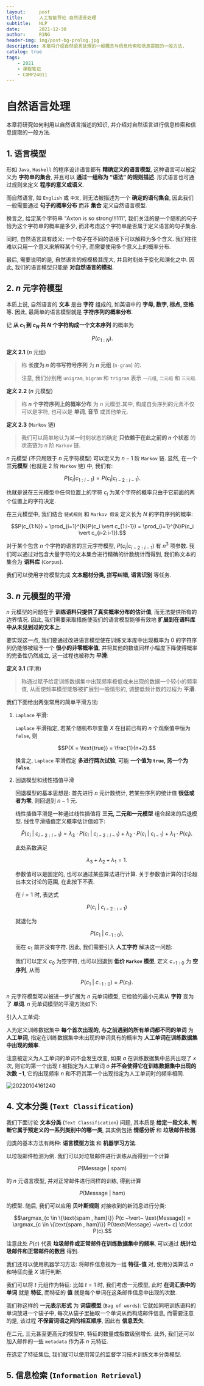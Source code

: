 ```yaml
---
layout:     post
title:      人工智能导论 自然语言处理
subtitle:   NLP
date:       2021-12-30
author:     R1NG
header-img: img/post-bg-prolog.jpg
description: 本章将介绍自然语言处理的一般概念与信息检索和信息提取的一般方法.
catalog: true
tags:
    - 2021
    - 课程笔记
    - COMP24011
---
```


# 自然语言处理

本章将研究如何利用以自然语言描述的知识, 并介绍对自然语言进行信息检索和信息提取的一般方法. 

## 1. 语言模型

形如 `Java`, `Haskell` 的程序设计语言都有 **精确定义的语言模型**, 这种语言可以被定义为 **字符串的集合**, 并且可以 **通过一组称为 “语法” 的规则描述**. 形式语言也可通过规则来定义 **程序的意义或语义**. 

而自然语言, 如 `English` 或 `中文`, 则无法被描述为一个 **确定的语句集合**, 因此我们一般需要通过 **句子的概率分布** 而非 **集合** 定义自然语言模型. 

换言之, 给定某个字符串 “Axton is so strong!!!111”, 我们关注的是一个随机的句子恰为这个字符串的概率是多少, 而非考虑这个字符串是否属于定义语言的句子集合. 

同时, 自然语言具有歧义: 一个句子在不同的语境下可以解释为多个含义. 我们往往难以只用一个意义来解释某个句子, 而需要使用多个意义上的概率分布. 

最后, 需要说明的是, 自然语言的规模极其庞大, 并且时刻处于变化和演化之中. 因此, 我们的语言模型只能是 **对自然语言的模拟**. 

## 2. $n$ 元字符模型

本质上说, 自然语言的 **文本** 是由 **字符** 组成的, 如英语中的 **字母, 数字, 标点, 空格** 等. 因此, 最简单的语言模型就是 **字符序列的概率分布**. 

记 **从 $c_1$ 到 $c_N$ 共 $N$ 个字符构成一个文本序列** 的概率为

$$P(c_{1 : N}).$$

**定义 2.1** ($n$ 元组)
> 称 **长度为 $n$ 的书写符号序列** 为 **$n$ 元组** (`n-gram`) 的.
> 
> 注意, 我们分别用 `unigram`, `bigram` 和 `trigram` 表示 `一元组`, `二元组` 和 `三元组`.


**定义 2.2** ($n$ 元模型)
> 称 **$n$ 个字符序列上的概率分布** 为 $n$ 元模型.其中, 构成自负序列的元素不仅可以是字符, 也可以是 **单词**, **音节** 或其他单元.

**定义 2.3** (`Markov` 链)
> 我们可以简单地认为某一时刻状态的确定 **只依赖于在此之前的 $n$ 个状态** 的状态链为 $n$ 阶 `Markov` 链.

$n$ 元模型 (不只局限于 $n$ 元字符模型) 可以定义为 $n-1$ 阶 `Markov` 链. 显然, 在一个 **三元模型** (也就是 $2$ 阶 `Markov` 链) 中, 我们有:

$$P(c_i \vert c_{1 : i-1}) = P(c_i \vert c_{i-2: i-1}).$$

也就是说在三元模型中任何位置上的字符 $c_i$ 为某个字符的概率只由于它前面的两个位置上的字符决定.

在三元模型中, 我们结合 `链式规则` 和 `Markov 假设` 定义长为 $N$ 的字符序列的概率: 

$$P(c_{1:N}) = \prod_{i=1}^{N}P(c_i \vert c_{1:i-1}) = \prod_{i=1}^{N}P(c_i \vert c_{i-2:i-1}).$$

对于某个包含 $n$ 个字符的语言的三元字符模型, $P(c_i \vert c_{i-2:i-1})$ 有 $n^3$ 项参数. 我们可以通过对包含大量字符的文本集合进行精确的计数统计而得到, 我们称文本的集合为 **语料库** (`Corpus`). 

我们可以使用字符模型完成 **文本题材分类, 拼写纠错, 语言识别** 等任务. 

## 3. $n$ 元模型的平滑

$n$ 元模型的问题在于 **训练语料只提供了真实概率分布的估计值**, 而无法提供所有的边界情况. 因此, 我们需要采取措施使我们的语言模型能够有效地 **扩展到在语料库中从未见到过的文本上**. 

要实现这一点, 我们要通过改进语言模型使在训练文本库中出现概率为 $0$ 的字符序列仍能够被赋予一个 **很小的非零概率值**, 并将其他的数值同样小幅度下降使得概率的完备性仍然成立, 这一过程也被称为 **平滑**:

**定义 3.1** (平滑)
> 称通过赋予给定训练数据集中出现频率极低或未出现的数据一个较小的频率值, 从而使频率模型能够被扩展到一般情形的, 调整低频计数的过程为 **平滑**.

我们下面给出两张常用的简单平滑方法:

1. `Laplace` 平滑:
   
   `Laplace` 平滑指定, 若某个随机布尔变量 $X$ 在目前已有的 $n$ 个观察值中恒为 `false`, 则 
   
   $$P(X = \text{true}) = \frac{1}{n+2}.$$

   换言之, `Laplace` 平滑假定 **多进行两次试验**, 可能 **一个值为 `true`, 另一个为 `false`**.

2. 回退模型和线性插值平滑
   
   回退模型的基本思想是: 首先进行 $n$ 元计数统计, 若某些序列的统计值 **很低或者为零**, 则回退到 $n-1$ 元.

   线性插值平滑是一种通过线性插值将 **三元, 二元和一元模型** 组合起来的后退模型. 线性平滑插值定义概率估计值如下:

   $$\hat{P}(c_i ~\vert~ c_{i-2 : i-1}) = \lambda_{3} \cdot P(c_i ~\vert~ c_{i-2 : i-1}) + \lambda_{2} \cdot P(c_i ~\vert~ c_{i-1}) + \lambda_{1} \cdot P(c_i).$$

    此处系数满足

    $$\lambda_{3} + \lambda_{2} + \lambda_{1} = 1.$$

    参数值可以是固定的, 也可以通过某些算法进行计算. 关于参数值计算的讨论超出本文讨论的范围, 在此按下不表.

    在 $i=1$ 时, 表达式 
    
    $$P(c_i ~\vert~ c_{i-2 : i-1})$$

    就退化为 
    
    $$P(c_1 ~\vert~ c_{-1 : 0}),$$
    
    而在 $c_1$ 前并没有字符. 因此, 我们需要引入 **人工字符** 解决这一问题: 
    
    我们可以定义 $c_0$ 为空字符, 也可以回退到 **低价 `Markov` 模型**, 定义 $c_{-1 : 0}$ 为 **空序列**, 从而 
    
    $$P(c_1 ~\vert~ c_{-1:0}) = P(c_1).$$

$n$ 元字符模型可以被进一步扩展为 $n$ 元单词模型, 它检验的最小元素从 **字符** 变为了 **单词**. $n$ 元单词模型的平滑方法如下:

引入人工单词: 

人为定义训练数据集中 **每个首次出现的, 与之前遇到的所有单词都不同的单词** 为 **人工单词**, 指定在训练数据集中未出现的单词具有的概率为 **人工单词在训练数据集中出现的频率**. 

注意被定义为人工单词的单词不会发生改变, 如果 $a$ 在训练数据集中总共出现了 $x$ 次, 则它的第一个出现 $t$ 被指定为人工单词 $o$ **并不会使得它在训练数据集中出现的次数 $-1$**, 它的出现频率 $n$ 和不将其第一个出现指定为人工单词时的频率相同.

![20220104161240](https://cdn.jsdelivr.net/gh/KirisameR/KirisameR.github.io/img/blogpost_images/20220104161240.png)


## 4. 文本分类 (`Text Classification`)

我们下面讨论 **文本分类** (`Text Classification`) 问题, 其本质是 **给定一段文本, 判断它属于预定义的一系列类别中的哪一类**, 其实例包括 **情感分析** 和 **垃圾邮件检测**. 

归类的基本方法有两种: **语言模型方法** 和 **机器学习方法**. 

以垃圾邮件检测为例. 我们可以对垃圾邮件进行训练从而得到一个计算

$$P(\text{Message} ~\vert~ \text{spam})$$

的 $n$ 元语言模型, 并对正常邮件进行同样的训练, 得到计算

$$P(\text{Message} ~\vert~ \text{ham})$$

的模型. 随后, 我们可以应用 **贝叶斯规则** 对接收到的新消息进行分类:

$$\argmax_{c \in \{\text{spam , ham}\}} P(c ~\vert~ \text{Message}) = \argmax_{c \in \{\text{spam , ham}\}} P(\text{Message} ~\vert~ c) \cdot P(c).$$

注意此处 $P(c)$ 代表 **垃圾邮件或正常邮件在训练数据集中的频率**, 可以通过 **统计垃圾邮件和正常邮件的数目** 得到.

我们还可以使用机器学习方法: 将邮件信息视为一组 **特征-值** 对, 使用分类算法 $a$ 和特征向量 $X$ 进行判断. 

我们可以将 $t$ 元组作为特征: 比如 $t=1$ 时, 我们考虑一元模型, 此时 **在词汇表中的单词** 就是 **特征**, 而特征的 **值** 就是每个单词在这条邮件信息中出现的次数. 

我们称这样的 **一元表示形式** 为 **词袋模型** (`Bag of words`): 它就如同吧训练语料的单词放进一个袋子中, 每次从袋子里抽取一个单词从而构成邮件信息, 而需要注意的是, 该过程 **不保留词语之间的相互顺序**, 因此有 **信息丢失**.

在二元, 三元甚至更高元的模型中, 特征的数量成指数级别增长. 此外, 我们还可以加入邮件的一些 `metadata` 作为非 $n$ 元特征. 

在选定了特征集后, 我们就可以使用常见的监督学习技术训练文本分类模型.

## 5. 信息检索 (`Information Retrieval`)


